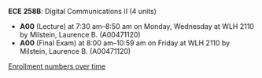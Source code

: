 **ECE 258B**: Digital Communications II (4 units)

- **A00** (Lecture) at 7:30 am–8:50 am on Monday, Wednesday at WLH 2110 by Milstein, Laurence B. (A00471120)
- **A00** (Final Exam) at 8:00 am–10:59 am on Friday at WLH 2110 by Milstein, Laurence B. (A00471120)

[Enrollment numbers over time](./ECE258B.tsv)
